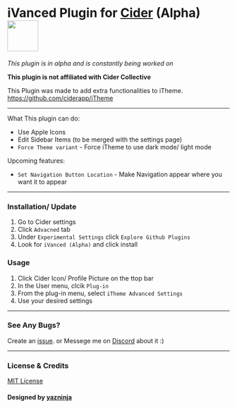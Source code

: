 # iVanced Plugin for [Cider](https://cider.sh/) (Alpha) <img src="https://img.shields.io/github/stars/yazninja/iVanced?style=social" width="70"></img>
*This plugin is in alpha and is constantly being worked on*

**This plugin is not affiliated with Cider Collective**

This Plugin was made to add extra functionalities to iTheme.
https://github.com/ciderapp/iTheme

---

What This plugin can do:
* Use Apple Icons
* Edit Sidebar Items (to be merged with the settings page)
* `Force Theme variant` - Force iTheme to use dark mode/ light mode

Upcoming features:
* `Set Navigation Button Location` - Make Navigation appear where you want it to appear

---

### Installation/ Update
1. Go to Cider settings
2. Click `Advacned` tab
3. Under `Experimental Settings` click `Explore Github Plugins`
4. Look for `iVanced (Alpha)` and click install

### Usage
1. Click Cider Icon/ Profile Picture on the ttop bar
2. In the User menu, clcik `Plug-in`
3. From the plug-in menu, select `iTheme Advanced Settings`
4. Use your desired settings

---

### See Any Bugs?
Create an [issue](https://github.com/yazninja/iVanced/issues).
or
Messege me on [Discord](http://discord.com/users/325495275454070786) about it :)

---

### License & Credits
[MIT License](https://github.com/yazninja/apple-cider-lite/blob/main/LICENSE)
#### Designed by [yazninja](https://github.com/yazninja)
